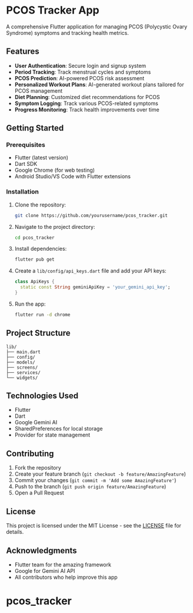 # PCOS Tracker App

A comprehensive Flutter application for managing PCOS (Polycystic Ovary Syndrome) symptoms and tracking health metrics.

## Features

- **User Authentication**: Secure login and signup system
- **Period Tracking**: Track menstrual cycles and symptoms
- **PCOS Prediction**: AI-powered PCOS risk assessment
- **Personalized Workout Plans**: AI-generated workout plans tailored for PCOS management
- **Diet Planning**: Customized diet recommendations for PCOS
- **Symptom Logging**: Track various PCOS-related symptoms
- **Progress Monitoring**: Track health improvements over time

## Getting Started

### Prerequisites

- Flutter (latest version)
- Dart SDK
- Google Chrome (for web testing)
- Android Studio/VS Code with Flutter extensions

### Installation

1. Clone the repository:
   ```bash
   git clone https://github.com/yourusername/pcos_tracker.git
   ```

2. Navigate to the project directory:
   ```bash
   cd pcos_tracker
   ```

3. Install dependencies:
   ```bash
   flutter pub get
   ```

4. Create a `lib/config/api_keys.dart` file and add your API keys:
   ```dart
   class ApiKeys {
     static const String geminiApiKey = 'your_gemini_api_key';
   }
   ```

5. Run the app:
   ```bash
   flutter run -d chrome
   ```

## Project Structure

```
lib/
├── main.dart
├── config/
├── models/
├── screens/
├── services/
└── widgets/
```

## Technologies Used

- Flutter
- Dart
- Google Gemini AI
- SharedPreferences for local storage
- Provider for state management

## Contributing

1. Fork the repository
2. Create your feature branch (`git checkout -b feature/AmazingFeature`)
3. Commit your changes (`git commit -m 'Add some AmazingFeature'`)
4. Push to the branch (`git push origin feature/AmazingFeature`)
5. Open a Pull Request

## License

This project is licensed under the MIT License - see the [LICENSE](LICENSE) file for details.

## Acknowledgments

- Flutter team for the amazing framework
- Google for Gemini AI API
- All contributors who help improve this app
# pcos_tracker
